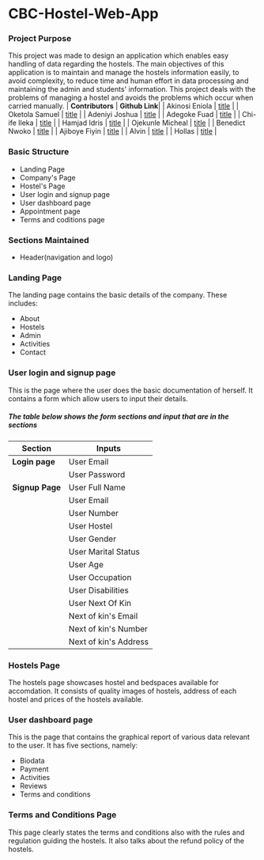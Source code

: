 # CBC-Hostel-Web-App
### Project Purpose
This project was made to design an application which enables easy handling of data regarding the hostels. The main objectives of this application is to maintain and manage the hostels information easily, to avoid complexity, to reduce time and human effort in data processing and maintaining the admin and students' information. This project deals with the problems of managing a hostel and avoids the problems which occur when carried manually.
| **Contributors** | **Github Link**|
| Akinosi Eniola | [title](https://github.com/AkinosiEniola) |
| Oketola Samuel | [title](https://www.example.com) |
| Adeniyi Joshua | [title](https://www.example.com) |
| Adegoke Fuad | [title](https://www.example.com) |
| Chi-ife Ileka | [title](https://www.example.com) |
| Hamjad Idris | [title](https://www.example.com) |
| Ojekunle Micheal | [title](https://www.example.com) |
| Benedict Nwoko | [title](https://www.example.com) |
| Ajiboye Fiyin | [title](https://www.example.com) |
| Alvin | [title](https://www.example.com) |
| Hollas | [title](https://www.example.com) |

### Basic Structure
* Landing Page
* Company's Page
* Hostel's Page
* User login and signup page
* User dashboard page
* Appointment page
* Terms and coditions page

### Sections Maintained
* Header(navigation and logo)

### Landing Page
The landing page contains the basic details of the company. These includes:
* About
* Hostels
* Admin
* Activities
* Contact

### User login and signup page
This is the page where the user does the basic documentation of herself. It contains a form which allow users to input their details.

##### The table below shows the form sections and input that are in the sections
| Section | Inputs |
| ----------- | ----------- |
| **Login page** | User Email |
|  | User Password |
| **Signup Page** | User Full Name |
| | User Email |
| | User Number |
| | User Hostel |
| | User Gender |
| | User Marital Status |
| | User Age |
| | User Occupation |
| | User Disabilities |
| | User Next Of Kin |
| | Next of kin's Email |
| | Next of kin's Number |
| | Next of kin's Address |

### Hostels Page
The hostels page showcases hostel and bedspaces available for accomdation. It consists of quality images of hostels, address of each hostel and prices of the hostels available.

### User dashboard page
This is the page that contains the graphical report of various data
relevant to the user. It has five sections, namely:
* Biodata
* Payment
* Activities
* Reviews
* Terms and conditions

### Terms and Conditions Page
This page clearly states the terms and conditions also with the rules and regulation guiding the hostels. It also talks about the refund policy of the hostels. 